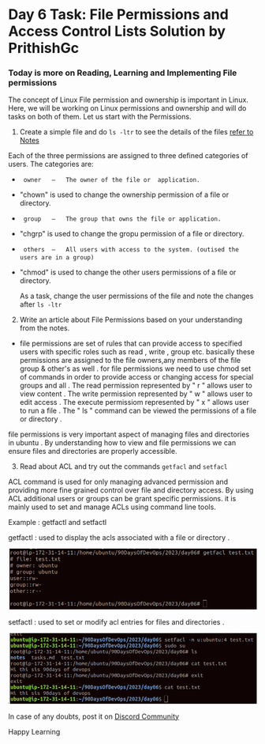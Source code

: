 # Day 6 Task: File Permissions and Access Control Lists Solution by PrithishGc

### Today is more on Reading, Learning and Implementing File permissions

 The concept of Linux File permission and ownership is important in Linux. 
 Here, we will be working on Linux permissions and ownership and will do tasks on
 both of them. 
 Let us start with the Permissions.

1) Create a simple file and do `ls -ltr` to see the details of the files [refer to Notes](https://github.com/LondheShubham153/90DaysOfDevOps/tree/master/2023/day6/notes)
 
 Each of the three permissions are assigned to three defined categories of users. The categories are:
-	   owner   —   The owner of the file or  application.
-	"chown" is used to change the ownership permission of a file or directory.
-	   group   —   The group that owns the file or application.
-	"chgrp" is used to change the gropu permission of a file or directory.
-	   others  —   All users with access to the system. (outised the users are in a group)
-	"chmod" is used to change the other users permissions of a file or directory.

    As a task, change the user permissions of the file and note the changes after `ls -ltr`

2) Write an article about File Permissions based on your understanding from the notes.

- file permissions are set of rules that can provide access to specified users with specific roles such as read , write , group etc. basically these permissions are assigned to the file owners,any members of the file group & other's as well .
for file permissions we need to use chmod set of commands in order to provide access or changing access for special groups and all .
The read permission represented by " r " allows user to view content .
The write permission represented by " w " allows user to edit access .
The execute permissiom represented by " x " allows user to run a file .
The " ls " command can be viewed the permissions of a file or directory .

file permissions is very important aspect of managing files and directories in ubuntu . By understanding how to view and file permissions we can ensure 
files and directories are properly accessible.

3) Read about ACL and try out the commands `getfacl` and `setfacl`

ACL command is used for only managing advanced permission and providing more fine grained control over file and directory access.
By using ACL additional users or groups can be grant specific permissions. it is mainly used to set and manage ACLs using command line tools.

Example : getfactl and setfactl

getfactl : used to display the acls associated with a file or directory .

![](https://github.com/imprithwishghosh/90_days_of_devOps_pics/blob/master/getfacl_acl.png)



setfactl : used to set or modify acl entries for files and directories .

![](https://github.com/imprithwishghosh/90_days_of_devOps_pics/blob/master/setfacl.png)



In case of any doubts, post it on [Discord Community](https://discord.gg/hs3Pmc5F)

Happy Learning
